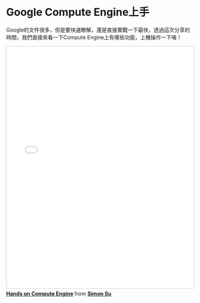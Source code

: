 # Google Compute Engine上手

Google的文件很多，但是要快速瞭解，還是直接實戰一下最快，透過這次分享的時間，我們直接來看一下Compute Engine上有哪些功能，上機操作一下咯！



<iframe src="//www.slideshare.net/slideshow/embed_code/key/4Uizq5CJFS4Dkh" 
  width="850" height="650" frameborder="0" marginwidth="0" marginheight="0" scrolling="no" style="border:1px solid #CCC; border-width:1px; margin-bottom:5px; max-width: 100%;" allowfullscreen> </iframe> <div style="margin-bottom:5px"> <strong> <a href="//www.slideshare.net/peihsinsu/hands-on-compute-engine" title="Hands on Compute Engine" target="_blank">Hands on Compute Engine</a> </strong> from <strong><a href="//www.slideshare.net/peihsinsu" target="_blank">Simon Su</a></strong> </div>